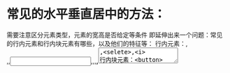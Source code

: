 # 常见的水平垂直居中的方法：
需要注意区分元素类型，元素的宽高是否给定等条件
即延伸出来一个问题：常见的行内元素和行内块元素有哪些，以及他们的特征等：
行内元素：<a>,<br>,<img>,<input>,<label>,<span>,<strong>,<textarea>,<selete>,<i>
行内块元素：<button>
块级元素：<p>,<ul><li>,<h1---h6>,<div>,<form>,<table>